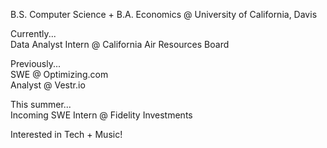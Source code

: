 B.S. Computer Science + B.A. Economics @ University of California, Davis

Currently...
<br/>Data Analyst Intern @ California Air Resources Board

Previously...
<br/>SWE @ Optimizing.com
<br/>Analyst @ Vestr.io

This summer...
<br/>Incoming SWE Intern @ Fidelity Investments

Interested in Tech + Music!
